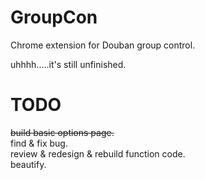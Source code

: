 GroupCon
========

Chrome extension for Douban group control.

uhhhh.....it's still unfinished.


TODO
==
<s>build basic options page.</s>  
find & fix bug.  
review & redesign & rebuild function code.  
beautify.  
